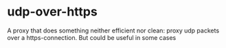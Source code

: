 # udp-over-https
A proxy that does something neither efficient nor clean: proxy udp packets over a https-connection. But could be useful in some cases
